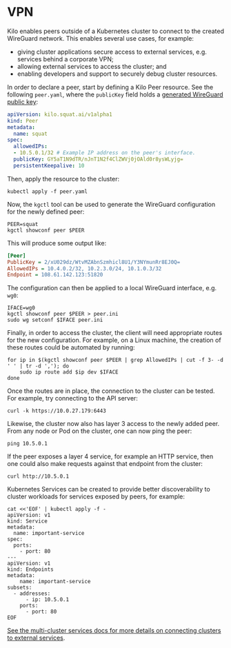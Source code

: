 # VPN

Kilo enables peers outside of a Kubernetes cluster to connect to the created WireGuard network.
This enables several use cases, for example:
* giving cluster applications secure access to external services, e.g. services behind a corporate VPN;
* allowing external services to access the cluster; and
* enabling developers and support to securely debug cluster resources.

In order to declare a peer, start by defining a Kilo Peer resource.
See the following `peer.yaml`, where the `publicKey` field holds a [generated WireGuard public key](https://www.wireguard.com/quickstart/#key-generation):

```yaml
apiVersion: kilo.squat.ai/v1alpha1
kind: Peer
metadata:
  name: squat
spec:
  allowedIPs:
  - 10.5.0.1/32 # Example IP address on the peer's interface.
  publicKey: GY5aT1N9dTR/nJnT1N2f4ClZWVj0jOAld0r8ysWLyjg=
  persistentKeepalive: 10
```

Then, apply the resource to the cluster:

```shell
kubectl apply -f peer.yaml
```

Now, the `kgctl` tool can be used to generate the WireGuard configuration for the newly defined peer:

```shell
PEER=squat
kgctl showconf peer $PEER
```

This will produce some output like:

```ini
[Peer]
PublicKey = 2/xU029dz/WtvMZAbnSzmhicl8U1/Y3NYmunRr8EJ0Q=
AllowedIPs = 10.4.0.2/32, 10.2.3.0/24, 10.1.0.3/32
Endpoint = 108.61.142.123:51820
```

The configuration can then be applied to a local WireGuard interface, e.g. `wg0`:

```shell
IFACE=wg0
kgctl showconf peer $PEER > peer.ini
sudo wg setconf $IFACE peer.ini
```

Finally, in order to access the cluster, the client will need appropriate routes for the new configuration.
For example, on a Linux machine, the creation of these routes could be automated by running:

```shell
for ip in $(kgctl showconf peer $PEER | grep AllowedIPs | cut -f 3- -d ' ' | tr -d ','); do
	sudo ip route add $ip dev $IFACE
done
```

Once the routes are in place, the connection to the cluster can be tested.
For example, try connecting to the API server:

```shell
curl -k https://10.0.27.179:6443
```

Likewise, the cluster now also has layer 3 access to the newly added peer.
From any node or Pod on the cluster, one can now ping the peer:

```shell
ping 10.5.0.1
```

If the peer exposes a layer 4 service, for example an HTTP service, then one could also make requests against that endpoint from the cluster:

```shell
curl http://10.5.0.1
```

Kubernetes Services can be created to provide better discoverability to cluster workloads for services exposed by peers, for example:

```shell
cat <<'EOF' | kubectl apply -f -
apiVersion: v1
kind: Service
metadata:
  name: important-service
spec:
  ports:
    - port: 80
---
apiVersion: v1
kind: Endpoints
metadata:
    name: important-service
subsets:
  - addresses:
      - ip: 10.5.0.1
    ports:
      - port: 80
EOF
```

[See the multi-cluster services docs for more details on connecting clusters to external services](./multi-cluster-services.md).
